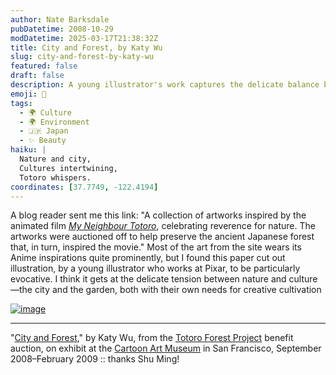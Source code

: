 ```yaml
---
author: Nate Barksdale
pubDatetime: 2008-10-29
modDatetime: 2025-03-17T21:38:32Z
title: City and Forest, by Katy Wu
slug: city-and-forest-by-katy-wu
featured: false
draft: false
description: A young illustrator's work captures the delicate balance between nature and culture, inspired by the beloved film My Neighbour Totoro.
emoji: 🌳
tags:
  - 🌍 Culture
  - 🌍 Environment
  - 🇯🇵 Japan
  - ✨ Beauty
haiku: |
  Nature and city,  
  Cultures intertwining,  
  Totoro whispers.
coordinates: [37.7749, -122.4194]
---
```


A blog reader sent me this link: "A collection of artworks inspired by the animated film [_My Neighbour Totoro_](http://en.wikipedia.org/wiki/My_Neighbor_Totoro), celebrating reverence for nature. The artworks were auctioned off to help preserve the ancient Japanese forest that, in turn, inspired the movie." Most of the art from the site wears its Anime inspirations quite prominently, but I found this paper cut out illustration, by a young illustrator who works at Pixar, to be particularly evocative. I think it gets at the delicate tension between nature and culture—the city and the garden, both with their own needs for creative cultivation

[![image](http://culture-making.com/media/cityandforest.jpg)](http://www.totoroforestproject.org/)

---

"[City and Forest](http://www.totoroforestproject.org/)," by Katy Wu, from the [Totoro Forest Project](http://www.totoroforestproject.org/) benefit auction, on exhibit at the [Cartoon Art Museum](http://www.cartoonart.org/) in San Francisco, September 2008–February 2009 :: thanks Shu Ming!
